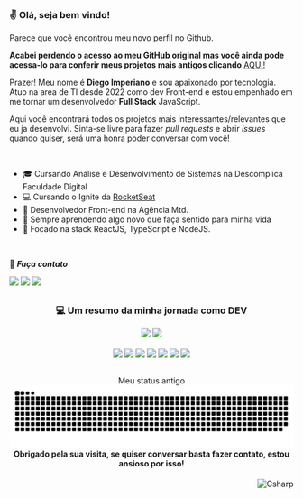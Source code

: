 ### ✌ Olá, seja bem vindo!

Parece que você encontrou meu novo perfil no Github. <br>

__Acabei perdendo o acesso ao meu GitHub original mas você ainda pode acessa-lo para conferir meus projetos mais antigos clicando__ [AQUI!](https://github.com/DiegoImperiano/)


Prazer! Meu nome é **Diego Imperiano** e sou apaixonado por tecnologia. Atuo na area de TI desde 2022 como dev Front-end e estou empenhado em me tornar um desenvolvedor **Full Stack** JavaScript.

Aqui você encontrará todos os projetos mais interessantes/relevantes que eu ja desenvolvi. Sinta-se livre para fazer _pull requests_ e abrir _issues_ quando quiser, será uma honra poder conversar com você!

<br>

- 🎓 Cursando Análise e Desenvolvimento de Sistemas na Descomplica Faculdade Digital<br>
- 💻 Cursando o Ignite da [RocketSeat](https://github.com/Rocketseat) <br>
- 🔭 Desenvolvedor Front-end na Agência Mtd. <br>
- 🔎 Sempre aprendendo algo novo que faça sentido para minha vida <br>
- 🌱 Focado na stack ReactJS, TypeScript e NodeJS. <br>

<br>

💬 **_Faça contato_**

<a href="https://instagram.com/diego_imperiano/" target="_blank"><img src="https://img.shields.io/badge/Instagram-282a36?style=for-the-badge&logo=instagram&logoColor=58fe88" target="_blank"></a>
<a href = "mailto:imperiano.cn@gmail.com"><img src="https://img.shields.io/badge/Gmail-282a36?style=for-the-badge&logo=gmail&logoColor=58fe88" target="_blank"></a>
<a href="https://www.linkedin.com/in/diegoimperiano/" target="_blank"><img src="https://img.shields.io/badge/-LinkedIn-282a36?style=for-the-badge&logo=linkedin&logoColor=58fe88" target="_blank"></a>

##

<div align="center">
    <h3 color="#FFF"> 💻 Um resumo da minha jornada como DEV </h3>
  <img height="170em" src="https://github-readme-stats.vercel.app/api?username=DiegoImperiano&show_icons=true&theme=dark&include_all_commits=true&count_private=true&hide_rank=true"/>
     
  <img height="170em" src="https://github-readme-stats.vercel.app/api/top-langs/?username=DiegoImperiano&layout=compact&langs_count=7&theme=dark"/>
</div>

<br>

<div align="center">
  <img src="https://img.shields.io/badge/HTML5-282a36?style=for-the-badge&logo=HTML5" target="_blank"/>
  <img src="https://img.shields.io/badge/CSS3-282a36?style=for-the-badge&logo=CSS3&logoColor=6F9BF5" target="_blank"/>
  <img src="https://img.shields.io/badge/JavaScript-282a36?style=for-the-badge&logo=JavaScript" target="_blank"/>
  <img src="https://img.shields.io/badge/TypeScript-282a36?style=for-the-badge&logo=TypeScript" target="_blank"/>
  <img src="https://img.shields.io/badge/React-282a36?style=for-the-badge&logo=React" target="_blank"/>
  <img src="https://img.shields.io/badge/NodeJS-282a36?style=for-the-badge&logo=Node.js" target="_blank"/>    
  <img src="https://img.shields.io/badge/VTEX_IO-282a36?style=for-the-badge&logo=VTEX" target="_blank"/>
</div>
 
##

<div align="center">
       <div align="center">Meu status antigo</div>
<picture>
  <source media="(prefers-color-scheme: dark)" srcset="https://raw.githubusercontent.com/DiegoImperiano/DiegoImperiano/output/github-contribution-grid-snake-dark.svg">
  <source media="(prefers-color-scheme: light)" srcset="https://raw.githubusercontent.com/DiegoImperiano/DiegoImperiano/output/github-contribution-grid-snake.svg">
  <img alt="github contribution grid snake animation" src="https://raw.githubusercontent.com/DiegoImperiano/DiegoImperiano/output/github-contribution-grid-snake.svg">
</picture>
      
</div>

<div align="center">
  <strong>
    Obrigado pela sua visita, se quiser conversar basta fazer contato, estou ansioso por isso!
  </strong>
<div>
    
  <br>
                                                                                                       
<div align="right">
    <img align="center" alt="Csharp" height="30" width="150" src="https://komarev.com/ghpvc/?username=dimperiano&color=58fe88" alt="alexsgross" />
</div>
